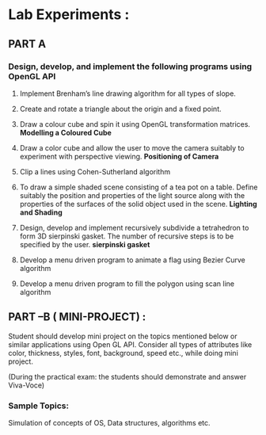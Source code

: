 # Lab Experiments :
## PART A
### Design, develop, and implement the following programs using OpenGL API
1. Implement Brenham’s line drawing algorithm for all types of slope.

2. Create and rotate a triangle about the origin and a fixed point.

3. Draw a colour cube and spin it using OpenGL transformation matrices. <b>Modelling a Coloured Cube</b>

4. Draw a color cube and allow the user to move the camera suitably to experiment with perspective viewing. <b>Positioning of Camera</b>

5. Clip a lines using Cohen-Sutherland algorithm

6. To draw a simple shaded scene consisting of a tea pot on a table. Define suitably the position and properties of the light source along with the properties of the
surfaces of the solid object used in the scene. <b>Lighting and Shading</b>

7. Design, develop and implement recursively subdivide a tetrahedron to form 3D sierpinski gasket. The number of recursive steps is to be specified by the user.
<b>sierpinski gasket</b>

8. Develop a menu driven program to animate a flag using Bezier Curve algorithm

9. Develop a menu driven program to fill the polygon using scan line algorithm


## PART –B ( MINI-PROJECT) :
Student should develop mini project on the topics mentioned below or similar applications using Open GL API. Consider all types of attributes like color, thickness, styles, font,
background, speed etc., while doing mini project.

(During the practical exam: the students should demonstrate and answer Viva-Voce)

### Sample Topics:
Simulation of concepts of OS, Data structures, algorithms etc.
